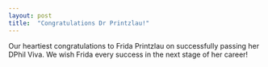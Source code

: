 ```yaml
---
layout: post
title:  "Congratulations Dr Printzlau!"
---
```


Our heartiest congratulations to Frida Printzlau on successfully passing her DPhil Viva. We wish Frida every success in the next stage of her career!
